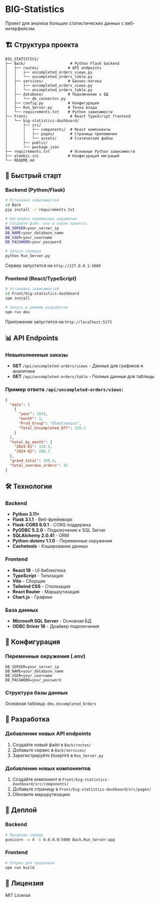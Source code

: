 # BIG-Statistics

Проект для анализа больших статистических данных с веб-интерфейсом.

## 🏗️ Структура проекта

```
BIG_STATISTICS/
├── Back/                    # Python Flask backend
│   ├── routes/             # API endpoints
│   │   ├── uncompleted_orders_views.py
│   │   └── uncompleted_orders_table.py
│   ├── services/           # Бизнес-логика
│   │   ├── uncompleted_orders_views.py
│   │   └── uncompleted_orders_table.py
│   ├── database/           # Подключение к БД
│   │   └── db_connector.py
│   ├── config.py           # Конфигурация
│   ├── Run_Server.py       # Точка входа
│   └── requirements.txt    # Python зависимости
├── Front/                   # React TypeScript frontend
│   └── big-statistics-dashboard/
│       ├── src/
│       │   ├── components/  # React компоненты
│       │   ├── pages/       # Страницы приложения
│       │   └── assets/      # Статические файлы
│       ├── public/
│       └── package.json
├── requirements.txt         # Основные Python зависимости
├── alembic.ini             # Конфигурация миграций
└── README.md
```

## 🚀 Быстрый старт

### Backend (Python/Flask)

```bash
# Установка зависимостей
cd Back
pip install -r requirements.txt

# Настройка переменных окружения
# Создайте файл .env в корне проекта:
DB_SERVER=your_server_ip
DB_NAME=your_database_name
DB_USER=your_username
DB_PASSWORD=your_password

# Запуск сервера
python Run_Server.py
```

Сервер запустится на `http://127.0.0.1:5000`

### Frontend (React/TypeScript)

```bash
# Установка зависимостей
cd Front/big-statistics-dashboard
npm install

# Запуск в режиме разработки
npm run dev
```

Приложение запустится на `http://localhost:5173`

## 📊 API Endpoints

### Невыполненные заказы

- **GET** `/api/uncompleted-orders/views` - Данные для графиков и аналитики
- **GET** `/api/uncompleted-orders/table` - Полные данные для таблицы

### Пример ответа `/api/uncompleted-orders/views`:

```json
{
  "data": [
    {
      "year": 2024,
      "month": 1,
      "Prod_Group": "Electronics",
      "Total_Uncompleted_QTY": 150.5
    }
  ],
  "total_by_month": {
    "2024-01": 150.5,
    "2024-02": 200.3
  },
  "grand_total": 350.8,
  "total_overdue_orders": 42
}
```

## 🛠️ Технологии

### Backend
- **Python 3.11+**
- **Flask 3.1.1** - Веб-фреймворк
- **Flask-CORS 6.0.1** - CORS поддержка
- **PyODBC 5.2.0** - Подключение к SQL Server
- **SQLAlchemy 2.0.41** - ORM
- **Python-dotenv 1.1.0** - Переменные окружения
- **Cachetools** - Кэширование данных

### Frontend
- **React 18** - UI библиотека
- **TypeScript** - Типизация
- **Vite** - Сборщик
- **Tailwind CSS** - Стилизация
- **React Router** - Маршрутизация
- **Chart.js** - Графики

### База данных
- **Microsoft SQL Server** - Основная БД
- **ODBC Driver 18** - Драйвер подключения

## 🔧 Конфигурация

### Переменные окружения (.env)

```env
DB_SERVER=your_server_ip
DB_NAME=your_database_name
DB_USER=your_username
DB_PASSWORD=your_password
```

### Структура базы данных

Основная таблица: `dbo.Uncompleted_Orders`

## 📝 Разработка

### Добавление новых API endpoints

1. Создайте новый файл в `Back/routes/`
2. Добавьте сервис в `Back/services/`
3. Зарегистрируйте blueprint в `Run_Server.py`

### Добавление новых компонентов

1. Создайте компонент в `Front/big-statistics-dashboard/src/components/`
2. Добавьте страницу в `Front/big-statistics-dashboard/src/pages/`
3. Обновите маршрутизацию

## 🚀 Деплой

### Backend
```bash
# Продакшн сервер
gunicorn -w 4 -b 0.0.0.0:5000 Back.Run_Server:app
```

### Frontend
```bash
# Сборка для продакшна
npm run build
```

## 📄 Лицензия

MIT License 